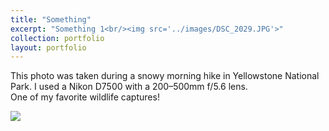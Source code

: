```yaml
---
title: "Something"
excerpt: "Something 1<br/><img src='../images/DSC_2029.JPG'>"
collection: portfolio
layout: portfolio
---
```


This photo was taken during a snowy morning hike in Yellowstone National Park. I used a Nikon D7500 with a 200–500mm f/5.6 lens.  
One of my favorite wildlife captures!

<img src='../images/DSC_2029.JPG'>